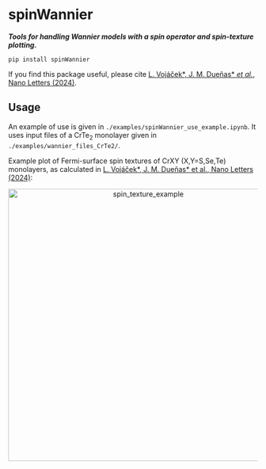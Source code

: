 # spinWannier
**<i>Tools for handling Wannier models with a spin operator and spin-texture plotting.</i>**

```
pip install spinWannier
```

If you find this package useful, please cite [L. Vojáček*, J. M. Dueñas* _et al._, Nano Letters (2024)](https://pubs.acs.org/doi/10.1021/acs.nanolett.4c03029).


## Usage 

An example of use is given in ``./examples/spinWannier_use_example.ipynb``. It uses input files of a CrTe<sub>2</sub> monolayer given in ``./examples/wannier_files_CrTe2/``.

Example plot of Fermi-surface spin textures of CrXY (X,Y=S,Se,Te) monolayers, 
as calculated in [L. Vojáček*, J. M. Dueñas* et al., Nano Letters (2024)](https://pubs.acs.org/doi/10.1021/acs.nanolett.4c03029):
<center><img src="https://github.com/user-attachments/assets/5204849c-0fa1-419f-9955-6c55c014babe" alt="spin_texture_example" width="550" /></center>
